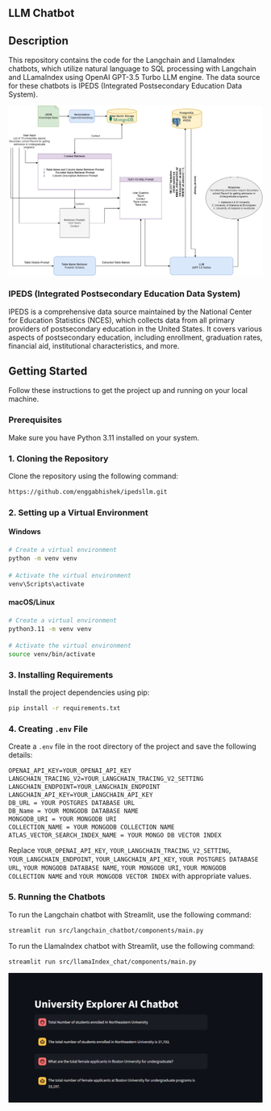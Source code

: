 ## LLM Chatbot

## Description

This repository contains the code for the Langchain and LlamaIndex chatbots, which utilize natural language to SQL processing with Langchain and LLamaIndex using OpenAI GPT-3.5 Turbo LLM engine. The data source for these chatbots is IPEDS (Integrated Postsecondary Education Data System).

![alt text](RAG_Architecture.png)

### IPEDS (Integrated Postsecondary Education Data System)

IPEDS is a comprehensive data source maintained by the National Center for Education Statistics (NCES), which collects data from all primary providers of postsecondary education in the United States. It covers various aspects of postsecondary education, including enrollment, graduation rates, financial aid, institutional characteristics, and more.

## Getting Started

Follow these instructions to get the project up and running on your local machine.

### Prerequisites

Make sure you have Python 3.11 installed on your system.

### 1. Cloning the Repository

Clone the repository using the following command:

```bash
https://github.com/enggabhishek/ipedsllm.git
```

### 2. Setting up a Virtual Environment

#### Windows

```bash
# Create a virtual environment
python -m venv venv

# Activate the virtual environment
venv\Scripts\activate
```

#### macOS/Linux

```bash
# Create a virtual environment
python3.11 -m venv venv

# Activate the virtual environment
source venv/bin/activate
```

### 3. Installing Requirements

Install the project dependencies using pip:

```bash
pip install -r requirements.txt
```

### 4. Creating `.env` File

Create a `.env` file in the root directory of the project and save the following details:

```
OPENAI_API_KEY=YOUR_OPENAI_API_KEY
LANGCHAIN_TRACING_V2=YOUR_LANGCHAIN_TRACING_V2_SETTING
LANGCHAIN_ENDPOINT=YOUR_LANGCHAIN_ENDPOINT
LANGCHAIN_API_KEY=YOUR_LANGCHAIN_API_KEY
DB_URL = YOUR POSTGRES DATABASE URL
DB_Name = YOUR MONGODB DATABASE NAME
MONGODB_URI = YOUR MONGODB URI
COLLECTION_NAME = YOUR MONGODB COLLECTION NAME
ATLAS_VECTOR_SEARCH_INDEX_NAME = YOUR MONGO DB VECTOR INDEX
```

Replace `YOUR_OPENAI_API_KEY`, `YOUR_LANGCHAIN_TRACING_V2_SETTING`, `YOUR_LANGCHAIN_ENDPOINT`, `YOUR_LANGCHAIN_API_KEY`, `YOUR POSTGRES DATABASE URL`, `YOUR MONGODB DATABASE NAME`, `YOUR MONGODB URI`, `YOUR MONGODB COLLECTION NAME` and `YOUR MONGODB VECTOR INDEX` with appropriate values.

### 5. Running the Chatbots

To run the Langchain chatbot with Streamlit, use the following command:

```bash
streamlit run src/langchain_chatbot/components/main.py
```

To run the LlamaIndex chatbot with Streamlit, use the following command:

```bash
streamlit run src/llamaIndex_chat/components/main.py
```

![alt text](MongoDB_ChatBot.png)